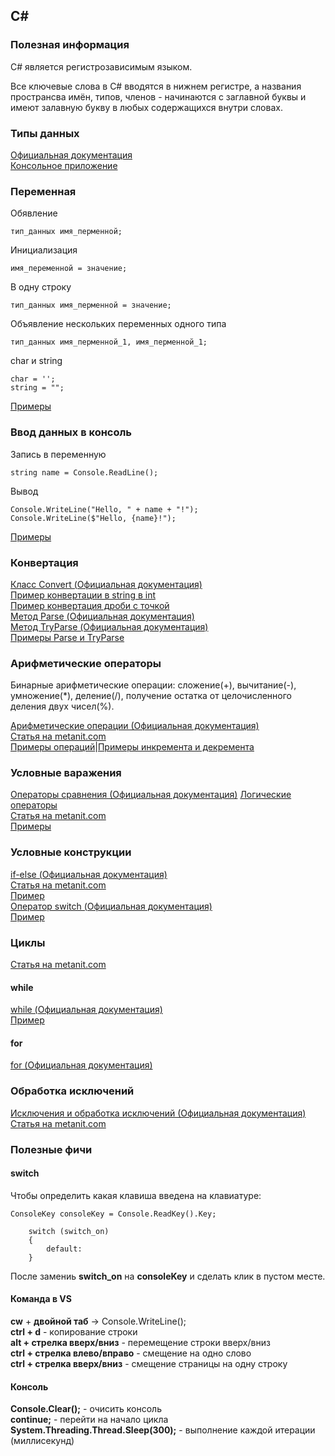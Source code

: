 ## C#


### Полезная информация

C# является регистрозависимым языком.

Все ключевые слова в C# вводятся в нижнем регистре, а названия пространсва имён, типов, членов - начинаются с заглавной буквы и имеют залавную букву в любых содержащихся внутри словах.


### Типы данных

[Официальная документация](https://docs.microsoft.com/ru-ru/dotnet/csharp/language-reference/keywords/built-in-types-table)  
[Консольное приложение](https://github.com/PinkDeer/ConsoleApps/blob/master/DataTypes/Program.cs)


### Переменная

Обявление
```
тип_данных имя_перменной;
```
Инициализация
```
имя_переменной = значение;
```
В одну строку
```
тип_данных имя_перменной = значение;
```
Объявление нескольких переменных одного типа
```
тип_данных имя_перменной_1, имя_перменной_1;
```
char и string
```
char = '';
string = "";
```
[Примеры](https://github.com/PinkDeer/ConsoleApps/blob/master/variables/Program.cs)

### Ввод данных в консоль

Запись в переменную
```
string name = Console.ReadLine();
```
Вывод
```
Console.WriteLine("Hello, " + name + "!");
Console.WriteLine($"Hello, {name}!");
```
[Примеры](https://github.com/PinkDeer/ConsoleApps/blob/master/InputToTheConsole/Program.cs)


### Конвертация

[Класс Convert (Официальная документация)](https://docs.microsoft.com/ru-ru/dotnet/api/system.convert?view=netframework-4.8)  
[Пример конвертации в string в int](https://github.com/PinkDeer/ConsoleApps/blob/master/Conversion/Program.cs)  
[Пример конвертация дроби с точкой](https://github.com/PinkDeer/ConsoleApps/blob/master/FractionConversion/Program.cs)  
[Метод Parse (Официальная документация)](https://docs.microsoft.com/ru-ru/dotnet/api/system.int32.parse?view=netframework-4.8#System_Int32_Parse_System_String_System_Globalization_NumberStyles_)  
[Метод TryParse (Официальная документация)](https://docs.microsoft.com/ru-ru/dotnet/api/system.int32.tryparse?view=netframework-4.8)  
[Примеры Parse и TryParse](https://github.com/PinkDeer/ConsoleApps/blob/master/ParseTryparse/Program.cs)

### Арифметические операторы

Бинарные арифметические операции: сложение(+), вычитание(-), умножение(*), деление(/), получение остатка от целочисленного деления двух чисел(%).

[Арифметические операции (Официальная документация)](https://docs.microsoft.com/ru-ru/dotnet/csharp/language-reference/operators/arithmetic-operators)  
[Статья на metanit.com](https://metanit.com/sharp/tutorial/2.3.php)  
[Примеры операций](https://github.com/PinkDeer/ConsoleApps/blob/master/ArithmeticOperations/Program.cs)|[Примеры инкремента и декремента](https://github.com/PinkDeer/ConsoleApps/blob/master/Increment%2CDecrement/Program.cs)  

### Условные варажения

[Операторы сравнения (Официальная документация)](https://docs.microsoft.com/ru-ru/dotnet/csharp/language-reference/operators/comparison-operators)
[Логические операторы](https://docs.microsoft.com/ru-ru/dotnet/csharp/language-reference/operators/boolean-logical-operators)  
[Статья на metanit.com](https://metanit.com/sharp/tutorial/2.24.php)  
[Примеры](https://github.com/PinkDeer/ConsoleApps/blob/master/ConditionalExpressions/Program.cs)

### Условные конструкции

[if-else (Официальная документация)](https://docs.microsoft.com/ru-ru/dotnet/csharp/language-reference/keywords/if-else)  
[Статья на metanit.com](https://metanit.com/sharp/tutorial/2.5.php)    
[Пример](https://github.com/PinkDeer/ConsoleApps/blob/master/Conditional%D0%A1onstructions/Program.cs)  
[Оператор switch (Официальная документация)](https://docs.microsoft.com/ru-ru/dotnet/csharp/language-reference/keywords/switch)  
[Пример](https://github.com/PinkDeer/ConsoleApps/blob/master/switch/Program.cs)

### Циклы
[Статья на metanit.com](https://metanit.com/sharp/tutorial/2.6.php) 

#### while
[while (Официальная документация)](https://docs.microsoft.com/ru-ru/dotnet/csharp/language-reference/keywords/while)  
[Пример](https://github.com/PinkDeer/ConsoleApps/blob/master/While/Program.cs)

#### for

[for (Официальная документация)](https://docs.microsoft.com/ru-ru/dotnet/csharp/language-reference/keywords/for)

### Обработка исключений
[Исключения и обработка исключений (Официальная документация)](https://docs.microsoft.com/ru-ru/dotnet/csharp/programming-guide/exceptions/)  
[Статья на metanit.com](https://metanit.com/sharp/tutorial/2.14.php)   

### Полезные фичи

#### switch

Чтобы определить какая клавиша введена на клавиатуре:
```
ConsoleKey consoleKey = Console.ReadKey().Key;

    switch (switch_on)
    {
        default:
    }
```
После замениь __switch_on__ на __consoleKey__ и сделать клик в пустом месте.

#### Команда в VS

__cw__ + __двойной таб__ -> Console.WriteLine();  
__ctrl + d__ - копирование строки  
__alt + стрелка вверх/вниз__ - перемещение строки вверх/вниз  
__ctrl + стрелка влево/вправо__ - смещение на одно слово  
__ctrl + стрелка вверх/вниз__ - смещение страницы на одну строку

#### Консоль

__Console.Clear();__ - очисить консоль  
__continue;__ - перейти на начало цикла  
__System.Threading.Thread.Sleep(300);__ - выполнение каждой итерации (миллисекунд)  

